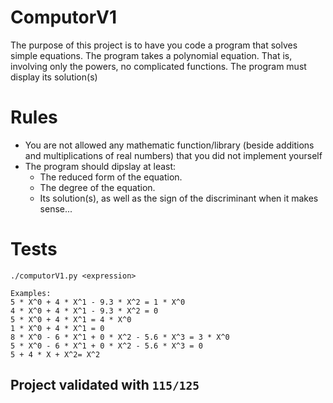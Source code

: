 # ComputorV1

The purpose of this project is to have you code a program that solves simple equations.
The program takes a polynomial equation. 
That is, involving only the powers, no complicated functions.
The program must display its solution(s)

# Rules

- You are not allowed any mathematic function/library (beside additions and multiplications of real numbers) that you did not implement yourself
- The program should dipslay at least:
    - The reduced form of the equation.
    - The degree of the equation.
    - Its solution(s), as well as the sign of the discriminant when it makes sense...

# Tests

```shell
./computorV1.py <expression>

Examples:
5 * X^0 + 4 * X^1 - 9.3 * X^2 = 1 * X^0
4 * X^0 + 4 * X^1 - 9.3 * X^2 = 0
5 * X^0 + 4 * X^1 = 4 * X^0
1 * X^0 + 4 * X^1 = 0
8 * X^0 - 6 * X^1 + 0 * X^2 - 5.6 * X^3 = 3 * X^0
5 * X^0 - 6 * X^1 + 0 * X^2 - 5.6 * X^3 = 0
5 + 4 * X + X^2= X^2
```

## Project validated with `115/125`

